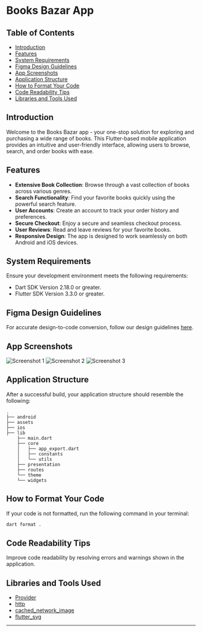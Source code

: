
# Books Bazar App

## Table of Contents

- [Introduction](#introduction)
- [Features](#features)
- [System Requirements](#system-requirements)
- [Figma Design Guidelines](#figma-design-guidelines)
- [App Screenshots](#app-screenshots)
- [Application Structure](#application-structure)
- [How to Format Your Code](#how-to-format-your-code)
- [Code Readability Tips](#code-readability-tips)
- [Libraries and Tools Used](#libraries-and-tools-used)

## Introduction

Welcome to the Books Bazar app - your one-stop solution for exploring and purchasing a wide range of books. This Flutter-based mobile application provides an intuitive and user-friendly interface, allowing users to browse, search, and order books with ease.

## Features

- **Extensive Book Collection**: Browse through a vast collection of books across various genres.
- **Search Functionality**: Find your favorite books quickly using the powerful search feature.
- **User Accounts**: Create an account to track your order history and preferences.
- **Secure Checkout**: Enjoy a secure and seamless checkout process.
- **User Reviews**: Read and leave reviews for your favorite books.
- **Responsive Design**: The app is designed to work seamlessly on both Android and iOS devices.

## System Requirements

Ensure your development environment meets the following requirements:

- Dart SDK Version 2.18.0 or greater.
- Flutter SDK Version 3.3.0 or greater.

## Figma Design Guidelines

For accurate design-to-code conversion, follow our design guidelines [here](https://docs.example.com/design-guidelines).

## App Screenshots

![Screenshot 1](screenshots/screenshot1.png)
![Screenshot 2](screenshots/screenshot2.png)
![Screenshot 3](screenshots/screenshot3.png)

## Application Structure

After a successful build, your application structure should resemble the following:

```
.
├── android
├── assets
├── ios
├── lib
    ├── main.dart
    ├── core
    │   ├── app_export.dart
    │   ├── constants
    │   └── utils
    ├── presentation
    ├── routes
    └── theme
    └── widgets
```

## How to Format Your Code

If your code is not formatted, run the following command in your terminal:

```bash
dart format .
```

## Code Readability Tips

Improve code readability by resolving errors and warnings shown in the application.

## Libraries and Tools Used

- [Provider](https://pub.dev/packages/provider)
- [http](https://pub.dev/packages/http)
- [cached_network_image](https://pub.dev/packages/cached_network_image)
- [flutter_svg](https://pub.dev/packages/flutter_svg)


---

